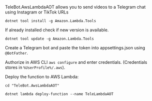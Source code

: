 TeleBot.AwsLambdaAOT allows you to send videos to a Telegram chat using Instagram or TikTok URLs
```
dotnet tool install -g Amazon.Lambda.Tools
```

If already installed check if new version is available.
```
dotnet tool update -g Amazon.Lambda.Tools
```

Create a Telegram bot and paste the token into appsettings.json using ```@BotFather```.

Authorize in AWS CLI ```aws configure``` and enter credentials. (Credentials stores in `%UserProfile%/.aws`).

Deploy the function to AWS Lambda:
```
cd "TeleBot.AwsLambdaAOT"
```
```
dotnet lambda deploy-function --name TeleLambdaAOT
```

